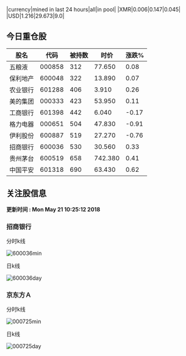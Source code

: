 |currency|mined in last 24 hours|all|in pool|
|XMR|0.006|0.147|0.045|
|USD|1.216|29.673|9.0|

## 今日重仓股 

|股名|代码|被持数|时价|涨跌%|
|---|---|---|---|---|
|五粮液|000858|312|77.650|0.08|
|保利地产|600048|322|13.890|0.07|
|农业银行|601288|406|3.910|0.26|
|美的集团|000333|423|53.950|0.11|
|工商银行|601398|442|6.040|-0.17|
|格力电器|000651|504|47.830|-0.91|
|伊利股份|600887|519|27.270|-0.76|
|招商银行|600036|530|30.560|0.33|
|贵州茅台|600519|658|742.380|0.41|
|中国平安|601318|690|63.430|0.62|

## 关注股信息
**更新时间 : Mon May 21 10:25:12 2018**
### 招商银行 
分时k线

![600036min](http://image.sinajs.cn/newchart/min/n/sh600036.gif)

日k线

![600036day](http://image.sinajs.cn/newchart/daily/n/sh600036.gif)

### 京东方Ａ 
分时k线

![000725min](http://image.sinajs.cn/newchart/min/n/sz000725.gif)

日k线

![000725day](http://image.sinajs.cn/newchart/daily/n/sz000725.gif)
